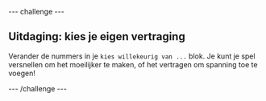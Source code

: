 --- challenge ---

## Uitdaging: kies je eigen vertraging

Verander de nummers in je `kies willekeurig van ...` blok. Je kunt je spel versnellen om het moeilijker te maken, of het vertragen om spanning toe te voegen!

--- /challenge ---